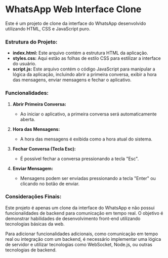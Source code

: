 # WhatsApp Web Interface Clone

Este é um projeto de clone da interface do WhatsApp desenvolvido utilizando HTML, CSS e JavaScript puro.

### Estrutura do Projeto:
- **index.html:** Este arquivo contém a estrutura HTML da aplicação.
- **styles.css:** Aqui estão as folhas de estilo CSS para estilizar a interface do usuário.
- **script.js:** Este arquivo contém o código JavaScript para manipular a lógica da aplicação, incluindo abrir a primeira conversa, exibir a hora das mensagens, enviar mensagens e fechar o aplicativo.

### Funcionalidades:
1. **Abrir Primeira Conversa:**
   - Ao iniciar o aplicativo, a primeira conversa será automaticamente aberta.

2. **Hora das Mensagens:**
   - A hora das mensagens é exibida como a hora atual do sistema.

3. **Fechar Conversa (Tecla Esc):**
   - É possível fechar a conversa pressionando a tecla "Esc".

4. **Enviar Mensagem:**
   - Mensagens podem ser enviadas pressionando a tecla "Enter" ou clicando no botão de enviar.

### Considerações Finais:
Este projeto é apenas um clone da interface do WhatsApp e não possui funcionalidades de backend para comunicação em tempo real. O objetivo é demonstrar habilidades de desenvolvimento front-end utilizando tecnologias básicas da web.

Para adicionar funcionalidades adicionais, como comunicação em tempo real ou integração com um backend, é necessário implementar uma lógica de servidor e utilizar tecnologias como WebSocket, Node.js, ou outras tecnologias de backend.
